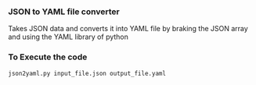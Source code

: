  ### JSON to YAML file converter 
  Takes JSON data and converts it into YAML file by braking the JSON array and using the YAML library of python
 ### To Execute the code 
 `json2yaml.py input_file.json output_file.yaml`
